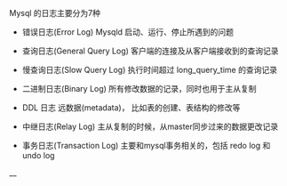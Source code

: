 Mysql 的日志主要分为7种

* 错误日志(Error Log)
Mysqld 启动、运行、停止所遇到的问题

* 查询日志(General Query Log)
客户端的连接及从客户端接收到的查询记录

* 慢查询日志(Slow Query Log)
执行时间超过 long_query_time 的查询记录

* 二进制日志(Binary Log)
所有修改数据的记录，同时也用于主从复制

* DDL 日志
远数据(metadata)， 比如表的创建、表结构的修改等

* 中继日志(Relay Log)
主从复制的时候，从master同步过来的数据更改记录

* 事务日志(Transaction Log)
主要和mysql事务相关的，包括 redo log 和 undo log

__